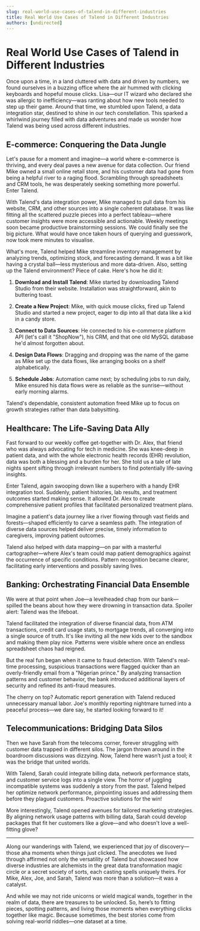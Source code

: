 ```yaml
---
slug: real-world-use-cases-of-talend-in-different-industries
title: Real World Use Cases of Talend in Different Industries
authors: [undirected]
---
```



# Real World Use Cases of Talend in Different Industries

Once upon a time, in a land cluttered with data and driven by numbers, we found ourselves in a buzzing office where the air hummed with clicking keyboards and hopeful mouse clicks. Lisa—our IT wizard who declared she was allergic to inefficiency—was ranting about how new tools needed to step up their game. Around that time, we stumbled upon Talend, a data integration star, destined to shine in our tech constellation. This sparked a whirlwind journey filled with data adventures and made us wonder how Talend was being used across different industries.

## E-commerce: Conquering the Data Jungle

Let's pause for a moment and imagine—a world where e-commerce is thriving, and every deal paves a new avenue for data collection. Our friend Mike owned a small online retail store, and his customer data had gone from being a helpful river to a raging flood. Scrambling through spreadsheets and CRM tools, he was desperately seeking something more powerful. Enter Talend.

With Talend's data integration power, Mike managed to pull data from his website, CRM, and other sources into a single coherent database. It was like fitting all the scattered puzzle pieces into a perfect tableau—where customer insights were more accessible and actionable. Weekly meetings soon became productive brainstorming sessions. We could finally see the big picture. What would have once taken hours of querying and guesswork, now took mere minutes to visualise.

What's more, Talend helped Mike streamline inventory management by analyzing trends, optimizing stock, and forecasting demand. It was a bit like having a crystal ball—less mysterious and more data-driven. Also, setting up the Talend environment? Piece of cake. Here's how he did it:

1. **Download and Install Talend**: Mike started by downloading Talend Studio from their website. Installation was straightforward, akin to buttering toast.

2. **Create a New Project**: Mike, with quick mouse clicks, fired up Talend Studio and started a new project, eager to dip into all that data like a kid in a candy store.

3. **Connect to Data Sources**: He connected to his e-commerce platform API (let's call it "ShopNow"), his CRM, and that one old MySQL database he'd almost forgotten about.

4. **Design Data Flows**: Dragging and dropping was the name of the game as Mike set up the data flows, like arranging books on a shelf alphabetically.

5. **Schedule Jobs**: Automation came next; by scheduling jobs to run daily, Mike ensured his data flows were as reliable as the sunrise—without early morning alarms.

Talend's dependable, consistent automation freed Mike up to focus on growth strategies rather than data babysitting.

## Healthcare: The Life-Saving Data Ally

Fast forward to our weekly coffee get-together with Dr. Alex, that friend who was always advocating for tech in medicine. She was knee-deep in patient data, and with the whole electronic health records (EHR) revolution, data was both a blessing and a burden for her. She told us a tale of late nights spent sifting through irrelevant numbers to find potentially life-saving insights.

Enter Talend, again swooping down like a superhero with a handy EHR integration tool. Suddenly, patient histories, lab results, and treatment outcomes started making sense. It allowed Dr. Alex to create comprehensive patient profiles that facilitated personalized treatment plans.

Imagine a patient's data journey like a river flowing through vast fields and forests—shaped efficiently to carve a seamless path. The integration of diverse data sources helped deliver precise, timely information to caregivers, improving patient outcomes.

Talend also helped with data mapping—on par with a masterful cartographer—where Alex's team could map patient demographics against the occurrence of specific conditions. Pattern recognition became clearer, facilitating early interventions and possibly saving lives. 

## Banking: Orchestrating Financial Data Ensemble

We were at that point when Joe—a levelheaded chap from our bank—spilled the beans about how they were drowning in transaction data. Spoiler alert: Talend was the lifeboat.

Talend facilitated the integration of diverse financial data, from ATM transactions, credit card usage stats, to mortgage trends, all converging into a single source of truth. It's like inviting all the new kids over to the sandbox and making them play nice. Patterns were visible where once an endless spreadsheet chaos had reigned.

But the real fun began when it came to fraud detection. With Talend's real-time processing, suspicious transactions were flagged quicker than an overly-friendly email from a "Nigerian prince." By analyzing transaction patterns and customer behavior, the bank introduced additional layers of security and refined its anti-fraud measures.

The cherry on top? Automatic report generation with Talend reduced unnecessary manual labor. Joe's monthly reporting nightmare turned into a peaceful process—we dare say, he started looking forward to it!

## Telecommunications: Bridging Data Silos

Then we have Sarah from the telecoms corner, forever struggling with customer data trapped in different silos. The jargon thrown around in the boardroom discussions was dizzying. Now, Talend here wasn’t just a tool; it was the bridge that united worlds.

With Talend, Sarah could integrate billing data, network performance stats, and customer service logs into a single view. The horror of juggling incompatible systems was suddenly a story from the past. Talend helped her optimize network performance, pinpointing issues and addressing them before they plagued customers. Proactive solutions for the win!

More interestingly, Talend opened avenues for tailored marketing strategies. By aligning network usage patterns with billing data, Sarah could develop packages that fit her customers like a glove—and who doesn't love a well-fitting glove?

---

Along our wanderings with Talend, we experienced that joy of discovery—those aha moments when things just clicked. The anecdotes we lived through affirmed not only the versatility of Talend but showcased how diverse industries are alchemists in the great data transformation magic circle or a secret society of sorts, each casting spells uniquely theirs. For Mike, Alex, Joe, and Sarah, Talend was more than a solution—it was a catalyst.

And while we may not ride unicorns or wield magical wands, together in the realm of data, there are treasures to be unlocked. So, here’s to fitting pieces, spotting patterns, and living those moments when everything clicks together like magic. Because sometimes, the best stories come from solving real-world riddles—one dataset at a time.